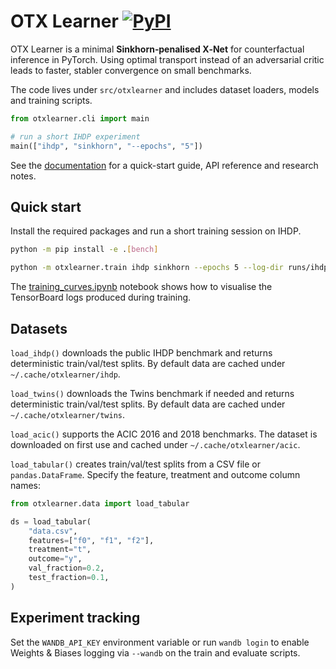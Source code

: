 # OTX Learner [![PyPI](https://img.shields.io/pypi/v/otxlearner.svg)](https://pypi.org/project/otxlearner/)


OTX Learner is a minimal **Sinkhorn‑penalised X‑Net** for counterfactual inference in PyTorch. Using optimal transport instead of an adversarial critic leads to faster, stabler convergence on small benchmarks.

The code lives under `src/otxlearner` and includes dataset loaders, models and training scripts.

```python
from otxlearner.cli import main

# run a short IHDP experiment
main(["ihdp", "sinkhorn", "--epochs", "5"])
```

See the [documentation](https://otxlearner.readthedocs.io/) for a quick-start guide, API reference and research notes.

## Quick start

Install the required packages and run a short training session on IHDP.

```bash
python -m pip install -e .[bench]

python -m otxlearner.train ihdp sinkhorn --epochs 5 --log-dir runs/ihdp
```

The [training_curves.ipynb](examples/training_curves.ipynb) notebook shows how to visualise the TensorBoard logs produced during training.

## Datasets

`load_ihdp()` downloads the public IHDP benchmark and returns deterministic train/val/test splits. By default data are cached under `~/.cache/otxlearner/ihdp`.

`load_twins()` downloads the Twins benchmark if needed and returns deterministic train/val/test splits. By default data are cached under `~/.cache/otxlearner/twins`.

`load_acic()` supports the ACIC 2016 and 2018 benchmarks. The dataset is downloaded on first use and cached under `~/.cache/otxlearner/acic`.

`load_tabular()` creates train/val/test splits from a CSV file or `pandas.DataFrame`. Specify the feature, treatment and outcome column names:

```python
from otxlearner.data import load_tabular

ds = load_tabular(
    "data.csv",
    features=["f0", "f1", "f2"],
    treatment="t",
    outcome="y",
    val_fraction=0.2,
    test_fraction=0.1,
)
```

## Experiment tracking

Set the `WANDB_API_KEY` environment variable or run `wandb login` to enable Weights & Biases logging via `--wandb` on the train and evaluate scripts.

